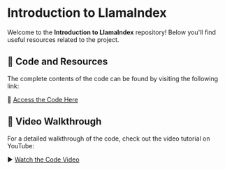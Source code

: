 # Introduction to LlamaIndex

Welcome to the **Introduction to LlamaIndex** repository! Below you'll find useful resources related to the project.

## 📂 Code and Resources

The complete contents of the code can be found by visiting the following link:

🔗 [Access the Code Here](https://alejandro-ao.com/intro-to-llamaindex/)

## 🎥 Video Walkthrough

For a detailed walkthrough of the code, check out the video tutorial on YouTube:

▶️ [Watch the Code Video](https://www.youtube.com/watch?v=cCyYGYyCka4)

